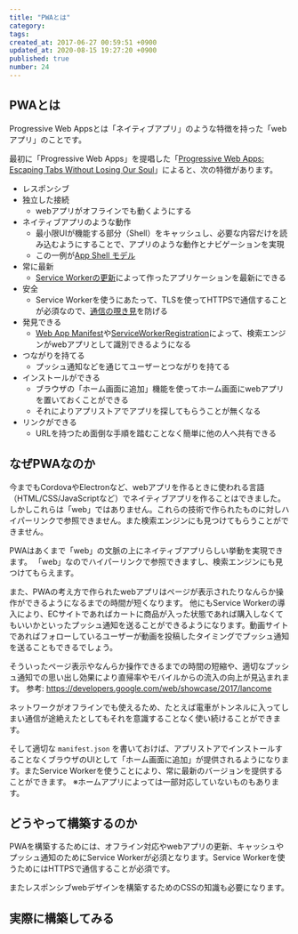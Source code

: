 ```yaml
---
title: "PWAとは"
category: 
tags: 
created_at: 2017-06-27 00:59:51 +0900
updated_at: 2020-08-15 19:27:20 +0900
published: true
number: 24
---
```


## PWAとは

Progressive Web Appsとは「ネイティブアプリ」のような特徴を持った「webアプリ」のことです。

最初に「Progressive Web Apps」を提唱した「[Progressive Web Apps: Escaping Tabs Without Losing Our Soul](https://medium.com/@slightlylate/progressive-apps-escaping-tabs-without-losing-our-soul-3b93a8561955)」によると、次の特徴があります。

- レスポンシブ
- 独立した接続
    - webアプリがオフラインでも動くようにする
- ネイティブアプリのような動作
    - 最小限UIが機能する部分（Shell）をキャッシュし、必要な内容だけを読み込むようにすることで、アプリのような動作とナビゲーションを実現
    - この一例が[App Shell モデル](https://developers.google.com/web/fundamentals/architecture/app-shell?hl=ja)
-  常に最新
    - [Service Workerの更新](https://developer.mozilla.org/ja/docs/Web/API/ServiceWorker_API/Using_Service_Workers#service_workerを更新する)によって作ったアプリケーションを最新にできる
- 安全
    - Service Workerを使うにあたって、TLSを使ってHTTPSで通信することが必須なので、[通信の覗き見](http://www.infraexpert.com/study/dhcp4.htm)を防げる
- 発見できる
    - [Web App Manifest](https://developer.mozilla.org/ja/docs/Web/Manifest)や[ServiceWorkerRegistration](https://developer.mozilla.org/en-US/docs/Web/API/ServiceWorkerRegistration)によって、検索エンジンがwebアプリとして識別できるようになる
- つながりを持てる
    - プッシュ通知などを通じてユーザーとつながりを持てる
- インストールができる
    - ブラウザの「ホーム画面に追加」機能を使ってホーム画面にwebアプリを置いておくことができる
    - それによりアプリストアでアプリを探してもらうことが無くなる
- リンクができる
    - URLを持つため面倒な手順を踏むことなく簡単に他の人へ共有できる

## なぜPWAなのか

今までもCordovaやElectronなど、webアプリを作るときに使われる言語（HTML/CSS/JavaScriptなど）でネイティブアプリを作ることはできました。
しかしこれらは「web」ではありません。これらの技術で作られたものに対しハイパーリンクで参照できません。また検索エンジンにも見つけてもらうことができません。

PWAはあくまで「web」の文脈の上にネイティブアプリらしい挙動を実現できます。
「web」なのでハイパーリンクで参照できますし、検索エンジンにも見つけてもらえます。

また、PWAの考え方で作られたwebアプリはページが表示されたりなんらか操作ができるようになるまでの時間が短くなります。
他にもService Workerの導入により、ECサイトであればカートに商品が入った状態であれば購入しなくてもいいかといったプッシュ通知を送ることができるようになります。動画サイトであればフォローしているユーザーが動画を投稿したタイミングでプッシュ通知を送ることもできるでしょう。

そういったページ表示やなんらか操作できるまでの時間の短縮や、適切なプッシュ通知での思い出し効果により直帰率やモバイルからの流入の向上が見込まれます。
参考: https://developers.google.com/web/showcase/2017/lancome

ネットワークがオフラインでも使えるため、たとえば電車がトンネルに入ってしまい通信が途絶えたとしてもそれを意識することなく使い続けることができます。

そして適切な `manifest.json` を書いておけば、アプリストアでインストールすることなくブラウザのUIとして「ホーム画面に追加」が提供されるようになります。またService Workerを使うことにより、常に最新のバージョンを提供することができます。
※ホームアプリによっては一部対応していないものもあります。

## どうやって構築するのか

PWAを構築するためには、オフライン対応やwebアプリの更新、キャッシュやプッシュ通知のためにService Workerが必須となります。Service Workerを使うためにはHTTPSで通信することが必須です。

またレスポンシブwebデザインを構築するためのCSSの知識も必要になります。

## 実際に構築してみる
